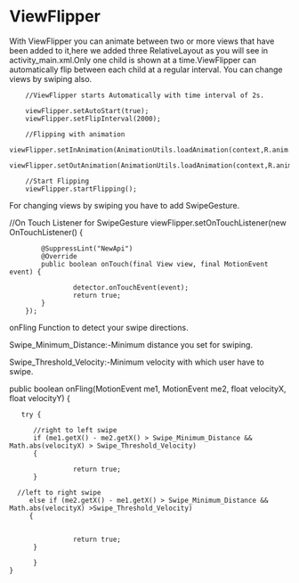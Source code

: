 ViewFlipper
===========
With ViewFlipper you can animate between two or more views that have been added to it,here we added 
three RelativeLayout as you will see in activity_main.xml.Only one child is shown at a time.ViewFlipper
can automatically flip between each child at a regular interval. You can change views by swiping also.

        //ViewFlipper starts Automatically with time interval of 2s.
        
        viewFlipper.setAutoStart(true);   
        viewFlipper.setFlipInterval(2000);
       
        //Flipping with animation
        viewFlipper.setInAnimation(AnimationUtils.loadAnimation(context,R.anim.left_in));
        viewFlipper.setOutAnimation(AnimationUtils.loadAnimation(context,R.anim.left_out));
       
        //Start Flipping
        viewFlipper.startFlipping();
        
For changing views by swiping you have to add SwipeGesture.
   
   //On Touch Listener for SwipeGesture
        viewFlipper.setOnTouchListener(new OnTouchListener() {
           
            @SuppressLint("NewApi")
            @Override
            public boolean onTouch(final View view, final MotionEvent event) {
               
                    detector.onTouchEvent(event);
                    return true;
            }
        });
        
        
onFling Function to detect your swipe directions.

Swipe_Minimum_Distance:-Minimum distance you set for swiping.

Swipe_Threshold_Velocity:-Minimum velocity with which user have to swipe.

   public boolean onFling(MotionEvent me1, MotionEvent me2, float velocityX, float velocityY)
   {
      
       try {
            
          //right to left swipe
          if (me1.getX() - me2.getX() > Swipe_Minimum_Distance && Math.abs(velocityX) > Swipe_Threshold_Velocity) 
          {
              
                    return true;
          }
               
      //left to right swipe
         else if (me2.getX() - me1.getX() > Swipe_Minimum_Distance && Math.abs(velocityX) >Swipe_Threshold_Velocity) 
         {
                   
                  
                    return true;
          }
          
          } 
    }    
